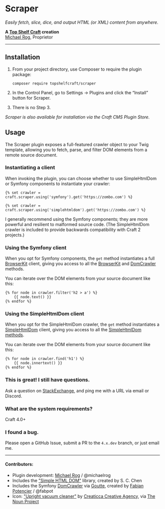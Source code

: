 # Scraper

_Easily fetch, slice, dice, and output HTML (or XML) content from anywhere._

**A [Top Shelf Craft](https://topshelfcraft.com) creation**  
[Michael Rog](https://michaelrog.com), Proprietor


* * *


## Installation

1. From your project directory, use Composer to require the plugin package:

   ```
   composer require topshelfcraft/scraper
   ```

2. In the Control Panel, go to Settings → Plugins and click the “Install” button for Scraper.

3. There is no Step 3.

_Scraper is also available for installation via the Craft CMS Plugin Store._

## Usage

The Scraper plugin exposes a full-featured crawler object to your Twig template, allowing you to fetch, parse, and filter DOM elements from a remote source document.

### Instantiating a client

When invoking the plugin, you can choose whether to use SimpleHtmlDom or Symfony components to instantiate your crawler:

```twig
{% set crawler = craft.scraper.using('symfony').get('https://zombo.com') %}
```
```twig
{% set crawler = craft.scraper.using('simplehtmldom').get('https://zombo.com') %}
```

I generally recommend using the Symfony components; they are more powerful and resilient to malformed source code. (The SimpleHtmlDom crawler is included to provide backwards compatibility with Craft 2 projects.)

### Using the Symfony client

When you opt for Symfony components, the `get` method instantiates a full [BrowserKit](https://symfony.com/components/BrowserKit) client, giving you access to all the [BrowserKit](https://symfony.com/components/BrowserKit) and [DomCrawler](https://symfony.com/doc/current/components/dom_crawler.html) methods.

You can iterate over the DOM elements from your source document like this:

```twig
{% for node in crawler.filter('h2 > a') %}
    {{ node.text() }}
{% endfor %}
```

### Using the SimpleHtmlDom client

When you opt for the SimpleHtmlDom crawler, the `get` method instantiates a [SimpleHtmlDom](https://simplehtmldom.sourceforge.io/) client, giving you access to all the [SimpleHtmlDom methods](https://simplehtmldom.sourceforge.io/manual.htm).

You can iterate over the DOM elements from your source document like this:

```twig
{% for node in crawler.find('h1') %}
    {{ node.innertext() }}
{% endfor %}
```

### This is great! I still have questions.

Ask a question on [StackExchange](https://craftcms.stackexchange.com/), and ping me with a URL via email or Discord.


### What are the system requirements?

Craft 4.0+


### I found a bug.

Please open a GitHub Issue, submit a PR to the `4.x.dev` branch, or just email me.


* * *

#### Contributors:

  - Plugin development: [Michael Rog](http://michaelrog.com) / @michaelrog
  - Includes the ["Simple HTML DOM"](http://simplehtmldom.sourceforge.net/) library, created by S. C. Chen
  - Includes the Symfony [DomCrawler](https://symfony.com/doc/current/components/dom_crawler.html) via [Goutte](https://github.com/FriendsOfPHP/Goutte), created by [Fabian Potencier](http://fabien.potencier.org/) / @fabpot
  - Icon: ["Upright vacuum cleaner"](https://thenounproject.com/creaticca/collection/vacuum-cleaners-outline-collection/?i=960548) by [Creaticca Creative Agency](https://thenounproject.com/creaticca/), via [The Noun Project](https://thenounproject.com/)


